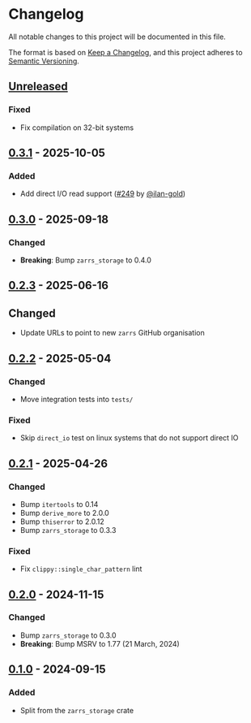 # Changelog

All notable changes to this project will be documented in this file.

The format is based on [Keep a Changelog](https://keepachangelog.com/en/1.0.0/),
and this project adheres to [Semantic Versioning](https://semver.org/spec/v2.0.0.html).

## [Unreleased]

### Fixed
- Fix compilation on 32-bit systems

## [0.3.1] - 2025-10-05

### Added
- Add direct I/O read support ([#249] by [@ilan-gold])

[#249]: https://github.com/zarrs/zarrs/pull/249

## [0.3.0] - 2025-09-18

### Changed
- **Breaking**: Bump `zarrs_storage` to 0.4.0

## [0.2.3] - 2025-06-16

## Changed
- Update URLs to point to new `zarrs` GitHub organisation

## [0.2.2] - 2025-05-04

### Changed
- Move integration tests into `tests/`

### Fixed
- Skip `direct_io` test on linux systems that do not support direct IO

## [0.2.1] - 2025-04-26

### Changed
- Bump `itertools` to 0.14
- Bump `derive_more` to 2.0.0
- Bump `thiserror` to 2.0.12
- Bump `zarrs_storage` to 0.3.3

### Fixed
- Fix `clippy::single_char_pattern` lint

## [0.2.0] - 2024-11-15

### Changed
 - Bump `zarrs_storage` to 0.3.0
 - **Breaking**: Bump MSRV to 1.77 (21 March, 2024)

## [0.1.0] - 2024-09-15

### Added
 - Split from the `zarrs_storage` crate

[unreleased]: https://github.com/zarrs/zarrs/compare/zarrs_filesystem-v0.3.1...HEAD
[0.3.1]: https://github.com/LDeakin/zarrs/releases/tag/zarrs_filesystem-v0.3.1
[0.3.0]: https://github.com/LDeakin/zarrs/releases/tag/zarrs_filesystem-v0.3.0
[0.2.3]: https://github.com/LDeakin/zarrs/releases/tag/zarrs_filesystem-v0.2.3
[0.2.2]: https://github.com/LDeakin/zarrs/releases/tag/zarrs_filesystem-v0.2.2
[0.2.1]: https://github.com/LDeakin/zarrs/releases/tag/zarrs_filesystem-v0.2.1
[0.2.0]: https://github.com/LDeakin/zarrs/releases/tag/zarrs_filesystem-v0.2.0
[0.1.0]: https://github.com/LDeakin/zarrs/releases/tag/zarrs_filesystem-v0.1.0

[@ilan-gold]: https://github.com/ilan-gold

